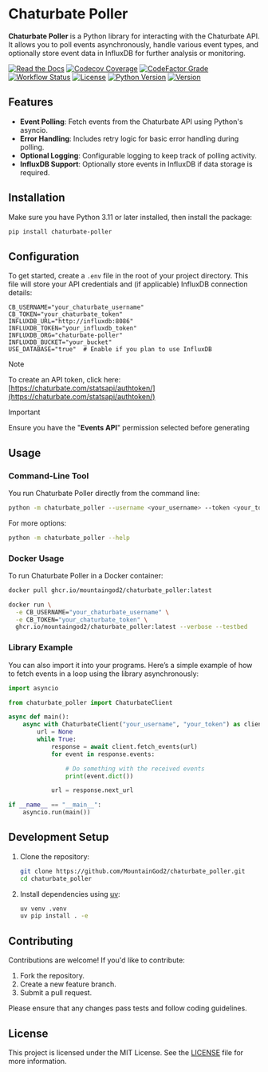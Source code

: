 # Chaturbate Poller

**Chaturbate Poller** is a Python library for interacting with the Chaturbate API. It allows you to poll events asynchronously, handle various event types, and optionally store event data in InfluxDB for further analysis or monitoring.

[![Read the Docs](https://img.shields.io/readthedocs/chaturbate-poller?link=https%3A%2F%2Fchaturbate-poller.readthedocs.io%2Fen%2Fstable%2F)](https://chaturbate-poller.readthedocs.io/en/stable/)
[![Codecov Coverage](https://img.shields.io/codecov/c/github/MountainGod2/chaturbate_poller/main?link=https%3A%2F%2Fapp.codecov.io%2Fgh%2FMountainGod2%2Fchaturbate_poller)](https://app.codecov.io/gh/MountainGod2/chaturbate_poller/)
[![CodeFactor Grade](https://img.shields.io/codefactor/grade/github/MountainGod2/chaturbate_poller?link=https%3A%2F%2Fwww.codefactor.io%2Frepository%2Fgithub%2Fmountaingod2%2Fchaturbate_poller)](https://www.codefactor.io/repository/github/mountaingod2/chaturbate_poller)
[![Workflow Status](https://img.shields.io/github/actions/workflow/status/MountainGod2/chaturbate_poller/ci-cd-build.yml?branch=main&link=https%3A%2F%2Fgithub.com%2FMountainGod2%2Fchaturbate_poller%2Factions%2Fworkflows%2Fci-cd-build.yml)](https://github.com/MountainGod2/chaturbate_poller/actions/workflows/ci-cd-build.yml/)
[![License](https://img.shields.io/pypi/l/chaturbate-poller?link=https%3A%2F%2Fgithub.com%2FMountainGod2%2Fchaturbate_poller)](https://github.com/MountainGod2/chaturbate_poller?tab=MIT-1-ov-file)
[![Python Version](https://img.shields.io/pypi/pyversions/chaturbate-poller?link=https%3A%2F%2Fwww.python.org%2Fdownloads%2F)](https://www.python.org/downloads/)
[![Version](https://img.shields.io/pypi/v/chaturbate-poller?link=https%3A%2F%2Fpypi.org%2Fproject%2Fchaturbate-poller%2F)](https://pypi.org/project/chaturbate-poller/)

## Features

- **Event Polling**: Fetch events from the Chaturbate API using Python's asyncio.
- **Error Handling**: Includes retry logic for basic error handling during polling.
- **Optional Logging**: Configurable logging to keep track of polling activity.
- **InfluxDB Support**: Optionally store events in InfluxDB if data storage is required.

## Installation

Make sure you have Python 3.11 or later installed, then install the package:

```bash
pip install chaturbate-poller
```

## Configuration

To get started, create a `.env` file in the root of your project directory. This file will store your API credentials and (if applicable) InfluxDB connection details:

```env
CB_USERNAME="your_chaturbate_username"
CB_TOKEN="your_chaturbate_token"
INFLUXDB_URL="http://influxdb:8086"
INFLUXDB_TOKEN="your_influxdb_token"
INFLUXDB_ORG="chaturbate-poller"
INFLUXDB_BUCKET="your_bucket"
USE_DATABASE="true"  # Enable if you plan to use InfluxDB
```

> [!NOTE]
> To create an API token, click here: [https://chaturbate.com/statsapi/authtoken/](https://chaturbate.com/statsapi/authtoken/)

> [!IMPORTANT]
> Ensure you have the "**Events API**" permission selected before generating

## Usage

### Command-Line Tool

You run Chaturbate Poller directly from the command line:

```bash
python -m chaturbate_poller --username <your_username> --token <your_token>
```

For more options:

```bash
python -m chaturbate_poller --help
```

### Docker Usage

To run Chaturbate Poller in a Docker container:

```bash
docker pull ghcr.io/mountaingod2/chaturbate_poller:latest
```

```bash
docker run \
  -e CB_USERNAME="your_chaturbate_username" \
  -e CB_TOKEN="your_chaturbate_token" \
  ghcr.io/mountaingod2/chaturbate_poller:latest --verbose --testbed
```

### Library Example

You can also import it into your programs. Here’s a simple example of how to fetch events in a loop using the library asynchronously:

```python
import asyncio

from chaturbate_poller import ChaturbateClient

async def main():
    async with ChaturbateClient("your_username", "your_token") as client:
        url = None
        while True:
            response = await client.fetch_events(url)
            for event in response.events:

                # Do something with the received events
                print(event.dict())

            url = response.next_url

if __name__ == "__main__":
    asyncio.run(main())
```

## Development Setup

1. Clone the repository:
   ```bash
   git clone https://github.com/MountainGod2/chaturbate_poller.git
   cd chaturbate_poller
   ```

2. Install dependencies using [uv](https://docs.astral.sh/uv/):
   ```bash
   uv venv .venv
   uv pip install . -e
   ```

## Contributing

Contributions are welcome! If you'd like to contribute:

1. Fork the repository.
2. Create a new feature branch.
3. Submit a pull request.

Please ensure that any changes pass tests and follow coding guidelines.

## License

This project is licensed under the MIT License. See the [LICENSE](./LICENSE) file for more information.
